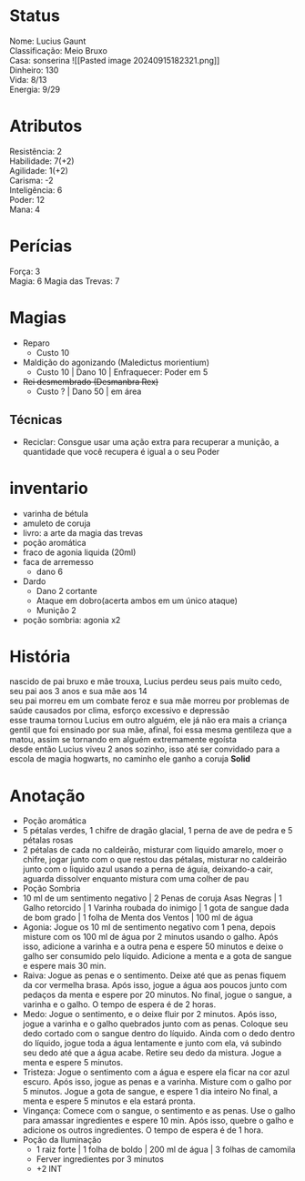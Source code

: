 # Status
Nome: Lucius Gaunt  
Classificação: Meio Bruxo  
Casa:  sonserina
![[Pasted image 20240915182321.png]]  
Dinheiro: 130  
Vida: 8/13  
Energia: 9/29  

# Atributos  
Resistência: 2    
Habilidade: 7(+2)  
Agilidade: 1(+2)  
Carisma:  -2  
Inteligência: 6  
Poder: 12  
Mana: 4  


# Perícias  
Força: 3  
Magia: 6 
Magia das Trevas: 7  

# Magias
- Reparo
	-  Custo 10
- Maldição do agonizando (Maledictus morientium)
	- Custo 10 | Dano 10 | Enfraquecer: Poder em 5
- ~~Rei desmembrado (Desmanbra Rex)~~
	- Custo ? | Dano 50 | em área
## Técnicas
- Reciclar: Consgue usar uma ação extra para recuperar a munição, a quantidade que você recupera é igual a o seu Poder
# inventario  
- varinha de bétula  
- amuleto de coruja
- livro: a arte da magia das trevas  
- poção aromática
- fraco de agonia liquida  (20ml)
- faca de arremesso
	- dano 6
- Dardo
	- Dano 2 cortante
	- Ataque em dobro(acerta ambos em um único ataque)
	- Munição 2
 - poção sombria: agonia x2

# História
nascido de pai bruxo e mãe trouxa, Lucius perdeu seus pais muito cedo, seu pai aos 3 anos e sua mãe aos 14  
seu pai morreu em um combate feroz e sua mãe morreu por problemas de saúde causados por clima, esforço excessivo e depressão  
esse trauma tornou Lucius em outro alguém, ele já não era mais a criança gentil que foi ensinado por sua mãe, afinal, foi essa mesma gentileza que a matou, assim se tornando em alguém extremamente egoísta  
desde então Lucius viveu 2 anos sozinho, isso até ser convidado para a escola de magia hogwarts, no caminho ele ganho a coruja **Solid**  

# Anotação
- Poção aromática
 - 5 pétalas verdes, 1 chifre de dragão glacial, 1 perna de ave de pedra e 5 pétalas rosas
 - 2 pétalas de cada no caldeirão, misturar com liquido amarelo, moer o chifre, jogar junto com o que restou das pétalas, misturar no caldeirão junto com o liquido azul usando a perna de águia, deixando-a cair, aguarda dissolver enquanto mistura com uma colher de pau
- Poção Sombria
 - 10 ml de um sentimento negativo | 2 Penas de coruja Asas Negras | 1 Galho retorcido | 1 Varinha roubada do inimigo | 1 gota de sangue dada de bom grado | 1 folha de Menta dos Ventos | 100 ml de água
 - Agonia: Jogue os 10 ml de sentimento negativo com 1 pena, depois misture com os 100 ml de água por 2 minutos usando o galho. Após isso, adicione a varinha e a outra pena e espere 50 minutos e deixe o galho ser consumido pelo líquido. Adicione a menta e a gota de sangue e espere mais 30 min.
 - Raiva: Jogue as penas e o sentimento. Deixe até que as penas fiquem da cor vermelha brasa. Após isso, jogue a água aos poucos junto com pedaços da menta e espere por 20 minutos. No final, jogue o sangue, a varinha e o galho. O tempo de espera é de 2 horas.
 - Medo: Jogue o sentimento, e o deixe fluir por 2 minutos. Após isso, jogue a varinha e o galho quebrados junto com as penas. Coloque seu dedo cortado com o sangue dentro do líquido. Ainda com o dedo dentro do líquido, jogue toda a água lentamente e junto com ela, vá subindo seu dedo até que a água acabe. Retire seu dedo da mistura. Jogue a menta e espere 5 minutos.
 - Tristeza: Jogue o sentimento com a água e espere ela ficar na cor azul escuro. Após isso, jogue as penas e a varinha. Misture com o galho por 5 minutos. Jogue a gota de sangue, e espere 1 dia inteiro No final, a menta e espere 5 minutos e ela estará pronta.
 - Vingança: Comece com o sangue, o sentimento e as penas. Use o galho para amassar ingredientes e espere 10 min. Após isso, quebre o galho e adicione os outros ingredientes. O tempo de espera é de 1 hora.
 - Poção da Iluminação
	 - 1 raiz forte | 1 folha de boldo | 200 ml de água | 3 folhas de camomila
	 - Ferver ingredientes por 3 minutos
	 - +2 INT